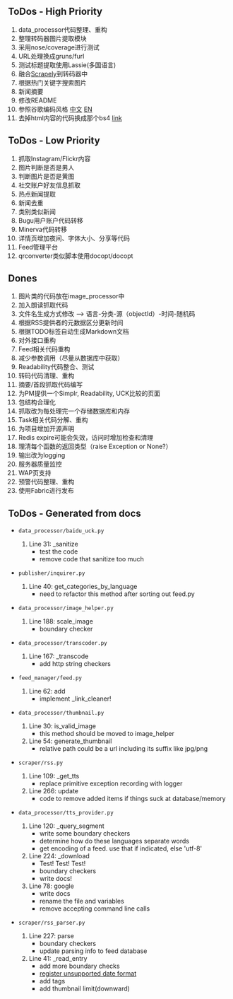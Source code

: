 ToDos - High Priority
----------------------
1. data_processor代码整理、重构
2. 整理转码器图片提取模块
3. 采用nose/coverage进行测试
4. URL处理换成gruns/furl
5. 测试标题提取使用Lassie(多国语言)
6. 融合[Scrapely](https://github.com/scrapy/scrapely)到转码器中
7. 根据热门关键字搜索图片
8. 新闻摘要
9. 修改README
10. 参照谷歌编码风格
    [中文](http://zh-google-styleguide.readthedocs.org/en/latest/google-python-styleguide/)
    [EN](http://google-styleguide.googlecode.com/svn/trunk/pyguide.html)
11. 去掉html内容的代码换成那个bs4
    [link](http://azd325.github.io/blog/2013/08/18/python-strip-tags/)

ToDos - Low Priority
---------------------
1. 抓取Instagram/Flickr内容
2. 图片判断是否是男人
3. 判断图片是否是黄图
4. 社交账户好友信息抓取
5. 热点新闻提取
6. 新闻去重
7. 类别类似新闻
8. Bugu用户账户代码转移
9. Minerva代码转移
10. 详情页增加夜间、字体大小、分享等代码
11. Feed管理平台
12. qrconverter类似脚本使用docopt/docopt

Dones
------
1. 图片类的代码放在image_processor中
2. 加入朗读抓取代码
3. 文件名生成方式修改 --> 语言-分类-源（objectId）-时间-随机码
4. 根据RSS提供者的元数据区分更新时间
5. 根据TODO标签自动生成Markdown文档
6. 对外接口重构
7. Feed相关代码重构
8. 减少参数调用（尽量从数据库中获取）
9. Readability代码整合、测试
10. 转码代码清理、重构
11. 摘要/首段抓取代码编写
12. 为PM提供一个Simplr, Readability, UCK比较的页面
13. 包结构合理化
14. 抓取改为每处理完一个存储数据库和内存
15. Task相关代码分解、重构
16. 为项目增加开源声明
17. Redis expire可能会失效，访问时增加检查和清理
18. 理清每个函数的返回类型（raise Exception or None?）
19. 输出改为logging
20. 服务器质量监控
21. WAP页支持
22. 预警代码整理、重构
23. 使用Fabric进行发布

ToDos - Generated from docs
--------------------------
* `data_processor/baidu_uck.py`
    1. Line 31: _sanitize
        - test the code
        - remove code that sanitize too much

* `publisher/inquirer.py`
    1. Line 40: get_categories_by_language
        - need to refactor this method after sorting out feed.py

* `data_processor/image_helper.py`
    1. Line 188: scale_image
        - boundary checker

* `data_processor/transcoder.py`
    1. Line 167: _transcode
        - add http string checkers

* `feed_manager/feed.py`
    1. Line 62: add
        - implement _link_cleaner!

* `data_processor/thumbnail.py`
    1. Line 30: is_valid_image
        - this method should be moved to image_helper
    2. Line 54: generate_thumbnail
        - relative path could be a url including its suffix like jpg/png

* `scraper/rss.py`
    1. Line 109: _get_tts
        - replace primitive exception recording with logger
    2. Line 266: update
        - code to remove added items if things suck at database/memory

* `data_processor/tts_provider.py`
    1. Line 120: _query_segment
        - write some boundary checkers
        - determine how do these languages separate words
        - get encoding of a feed. use that if indicated, else 'utf-8'
    2. Line 224: _download
        - Test! Test! Test!
        - boundary checkers
        - write docs!
    3. Line 78: google
        - write docs
        - rename the file and variables
        - remove accepting command line calls

* `scraper/rss_parser.py`
    1. Line 227: parse
        - boundary checkers
        - update parsing info to feed database
    2. Line 41: _read_entry
        - add more boundary checks
        - [register unsupported date format](http://pythonhosted.org/feedparser/date-parsing.html#advanced-date)
        - add tags
        - add thumbnail limit(downward)

